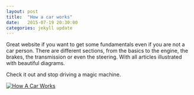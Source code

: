 ```yaml
---
layout: post
title:  "How a car works"
date:   2015-07-19 20:30:00
categories: jekyll update
---
```

Great website if you want to get some fundamentals even if you are not a car person. There are different sections, from the basics to the engine, the brakes, the transmission or even the steering. With all articles illustrated with beautiful diagrams.

Check it out and stop driving a magic machine.

[![How A Car Works]({{site.baseurl}}/assets/how_a_car_works.png)](http://www.howacarworks.com)
